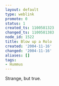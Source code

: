 ```yaml
---
layout: default
type: weblink
promote: 0
status: 1
created_ts: 1100581323
changed_ts: 1100581383
node_id: 1522
title: Blow up a Rolo
created: '2004-11-16'
changed: '2004-11-16'
aliases: []
tags:
- Hummus
---
```

Strange, but true.
